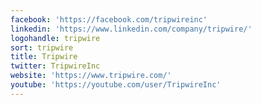 ```yaml
---
facebook: 'https://facebook.com/tripwireinc'
linkedin: 'https://www.linkedin.com/company/tripwire/'
logohandle: tripwire
sort: tripwire
title: Tripwire
twitter: TripwireInc
website: 'https://www.tripwire.com/'
youtube: 'https://youtube.com/user/TripwireInc'
---
```

